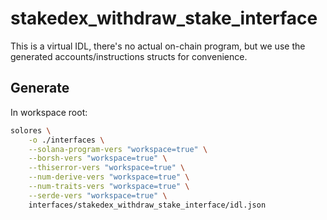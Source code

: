 # stakedex_withdraw_stake_interface

This is a virtual IDL, there's no actual on-chain program, but we use the generated accounts/instructions structs for convenience.

## Generate

In workspace root:

```sh
solores \
    -o ./interfaces \
    --solana-program-vers "workspace=true" \
    --borsh-vers "workspace=true" \
    --thiserror-vers "workspace=true" \
    --num-derive-vers "workspace=true" \
    --num-traits-vers "workspace=true" \
    --serde-vers "workspace=true" \
    interfaces/stakedex_withdraw_stake_interface/idl.json
```
